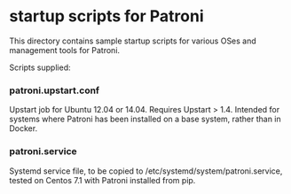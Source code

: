 # startup scripts for Patroni

This directory contains sample startup scripts for various OSes 
and management tools for Patroni.

Scripts supplied:

### patroni.upstart.conf

Upstart job for Ubuntu 12.04 or 14.04.  Requires Upstart > 1.4. Intended for systems where Patroni has been installed on a base system, rather than in Docker.

### patroni.service
Systemd service file, to be copied to /etc/systemd/system/patroni.service, tested on Centos 7.1 with Patroni installed from pip. 
